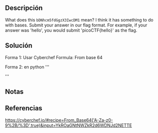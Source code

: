 ## Descripción 
What does this `bDNhcm5fdGgzX3IwcDM1` mean? I think it has something to do with bases.
Submit your answer in our flag format. For example, if your answer was 'hello', you would submit 'picoCTF{hello}' as the flag.
## Solución
Forma 1: Usar Cyberchef
Formula:  From base 64

Forma 2: en python
'''

'''
## Notas

## Referencias
https://cyberchef.io/#recipe=From_Base64('A-Za-z0-9%2B/%3D',true)&input=YkROaGNtNWZkR2d6WDNJd2NETTE